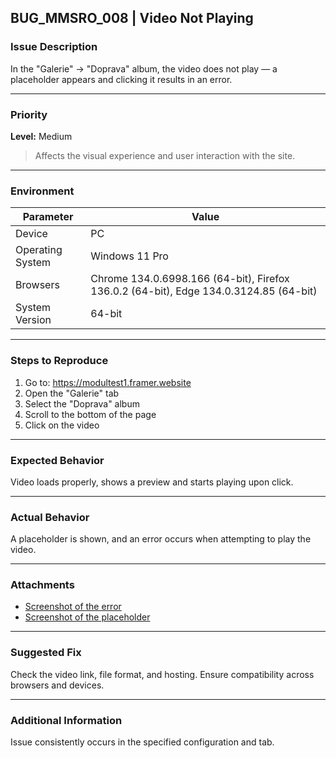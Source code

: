 ## BUG_MMSRO_008 | Video Not Playing

### Issue Description

In the "Galerie" → "Doprava" album, the video does not play — a placeholder appears and clicking it results in an error.

---

### Priority

**Level:** Medium

> Affects the visual experience and user interaction with the site.

---

### Environment

| Parameter        | Value                                                                                 |
| ---------------- | ------------------------------------------------------------------------------------- |
| Device           | PC                                                                                    |
| Operating System | Windows 11 Pro                                                                        |
| Browsers         | Chrome 134.0.6998.166 (64-bit), Firefox 136.0.2 (64-bit), Edge 134.0.3124.85 (64-bit) |
| System Version   | 64-bit                                                                                |

---

### Steps to Reproduce

1. Go to: https://modultest1.framer.website
2. Open the "Galerie" tab
3. Select the "Doprava" album
4. Scroll to the bottom of the page
5. Click on the video

---

### Expected Behavior

Video loads properly, shows a preview and starts playing upon click.

---

### Actual Behavior

A placeholder is shown, and an error occurs when attempting to play the video.

---

### Attachments

- [Screenshot of the error](https://drive.google.com/file/d/1hNUMbEZ9hJttsQrJjx0gV9q4TGssnSsQ/view?usp=sharing)
- [Screenshot of the placeholder](https://drive.google.com/file/d/1dRN1MHB70JDea4ifx1TIWAsWUlXm3hz8/view?usp=sharing)

---

### Suggested Fix

Check the video link, file format, and hosting. Ensure compatibility across browsers and devices.

---

### Additional Information

Issue consistently occurs in the specified configuration and tab.

